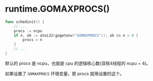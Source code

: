 # runtime.GOMAXPROCS() 

```go
func schedinit() {
    // ...
    procs := ncpu
    if n, ok := atoi32(gogetenv("GOMAXPROCS")); ok && n > 0 {
        procs = n
    }
    // ... 
}
```

默认的 procs 是 ncpu，也就是 cpu 的逻辑核心数(双核4线程的 ncpu = 4)。 

如果设置了 `GOMAXPROCS` 环境变量，那 procs 就用设置的这个。